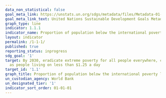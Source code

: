 ```yaml
---
data_non_statistical: false
goal_meta_link: https://unstats.un.org/sdgs/metadata/files/Metadata-01-01-01a.pdf
goal_meta_link_text: United Nations Sustainable Development Goals Metadata (pdf 894kB)
graph_type: line
indicator: 1.1.1
indicator_name: Proportion of population below the international poverty line, by sex, age, employment status and geographical location (urban/rural)
layout: indicator
permalink: /1-1-1/
published: true
reporting_status: inprogress
sdg_goal: '1'
target: By 2030, eradicate extreme poverty for all people everywhere, currently measured
  as people living on less than $1.25 a day
target_id: '1.1'
graph_title: Proportion of population below the international poverty line, by sex, age, employment status and geographical location (urban/rural)
un_custodian_agency: World Bank
un_designated_tier: '1'
indicator_sort_order: 01-01-01
---
```

